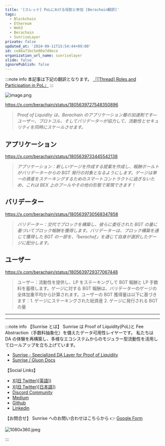 ```yaml
---
title: '[スレッド] PoLにおける役割と参加 [Berachain翻訳]'
tags:
  - Blockchain
  - Ethereum
  - Web3
  - Berachain
  - SunriseLayer
private: false
updated_at: '2024-09-11T15:54:44+09:00'
id: ce86a71bc5e00a7d0ece
organization_url_name: sunriselayer
slide: false
ignorePublish: false
---
```

:::note info
本記事は下記の翻訳となります。
[『[Thread] Roles and Participation in PoL』](https://blog.berachain.com/blog/thread-roles-and-participation-in-pol)
:::

![image.png](https://qiita-image-store.s3.ap-northeast-1.amazonaws.com/0/1926720/b125acfa-4536-1f96-bf72-a1bd2339ce4c.png)

https://x.com/berachain/status/1805639727548350896

> _Proof of Liquidity は、Berachain のアプリケーション層の加速剤です—ユーザー、プロトコル、そしてバリデーターが協力して、流動性とセキュリティを同時にスケールさせます。_

## アプリケーション

https://x.com/berachain/status/1805639733445542138

> _アプリケーション：新しいゲージを作成する提案を作成し、報酬ボールトがバリデーターからの BGT 発行の対象となるようにします。ゲージは単一の資産をステーキングするためのスマートコントラクトに過ぎないため、これは BEX 上のプールやその他の形態で実現できます！_

## バリデーター

https://x.com/berachain/status/1805639730568347858

> _バリデーター：交代でブロックを構築し、彼らに委任された BGT の量に基づいてブロック報酬を獲得します。バリデーターは、ブロック構築を通じて獲得した BGT の一部を、「berachef」を通じて自身が選択したゲージに配分します。_

## ユーザー

https://x.com/berachain/status/1805639729377067448

> ユーザー：流動性を提供し、LP をステーキングして BGT 報酬と LP 手数料を蓄積します。ゲージに対する BGT 報酬は、バリデーターのゲージの全体加重平均から計算されます。ユーザーの BGT 獲得量は以下に基づきます：1. ゲージにステーキングされた総資産 2. ゲージに発行される BGT の量

---

---

:::note info
【Sunrise とは】
Sunrise は Proof of Liquidity(PoL)と Fee Abstraction（手数料抽象化）を備えたデータ可用性レイヤーです。 私たちは DA の体験を再構築し、多様なエコシステムからのモジュラー型流動性を活用してロールアップを立ち上げています。

- [Sunrise - Specialized DA Layer for Proof of Liquidity](https://sunriselayer.io/)
- [Sunrise / Gluon Docs](https://docs.sunriselayer.io/)

【Social Links】

- [X(旧 Twitter)[英語])](https://twitter.com/SunriseLayer)
- [X(旧 Twitter)[日本語])](https://twitter.com/SunriseLayer)
- [Discord Community](https://discord.com/invite/sunrise)
- [Medium](https://sunriselayer.medium.com/)
- [Github](https://github.com/sunriselayer)
- [Linkedin](https://www.linkedin.com/company/sunriselayer)

【お問合せ】
Sunrise へのお問い合わせはこちらから 👉 [Google Form](https://forms.gle/h8RVahxRtXUvYwnv6)

![1080x360.jpeg](https://qiita-image-store.s3.ap-northeast-1.amazonaws.com/0/3839047/8971d83b-3331-4757-dc72-320d28618735.jpeg)

:::

